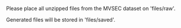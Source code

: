 Please place all unzipped files from the MVSEC dataset on 'files/raw'.

Generated files will be stored in 'files/saved'.
